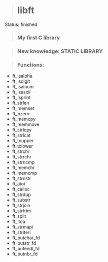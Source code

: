 > <h1>libft</h1>

Status: finished

> <h3>My first C library <h3>

> <h3>New knowledge: STATIC LIBRARY<h3>
 
> <h3>Functions: </h3>

+ ft_isalpha
+ ft_isdigit
+ ft_isalnum
+ ft_isascii
+ ft_isprint
+ ft_strlen
+ ft_memset
+ ft_bzero
+ ft_memcpy
+ ft_memmove
+ ft_strlcpy
+ ft_strlcat
+ ft_toupper
+ ft_tolower
+ ft_strchr
+ ft_strrchr
+ ft_strncmp
+ ft_memchr
+ ft_memcmp
+ ft_strnstr
+ ft_atoi
+ ft_calloc
+ ft_strdup
+ ft_substr
+ ft_strjoin
+ ft_strtrim
+ ft_split
+ ft_itoa
+ ft_strmapi
+ ft_striteri
+ ft_putchar_fd
+ ft_putstr_fd
+ ft_putendl_fd
+ ft_putnbr_fd
